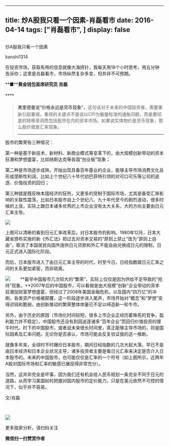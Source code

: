
---
title:  炒A股我只看一个因素-肖磊看市
date: 2016-04-14
tags: ["肖磊看市", ]
display: false
---


## 



炒A股我只看一个因素




kanshi1314




在投资市场，获取有用的信息就像大海捞针，我每天用18个小时思考，用五分钟告诉你；这里是肖磊看市，市场纵然复杂多变，但并非不可预期。


<a name="OLE_LINK1" style="line-height: 1.6;">**■****黄金钱包首席研究员 肖磊**</a>

<a name="OLE_LINK1" style="line-height: 1.6;">****</a>

> <a name="OLE_LINK8"></a><a name="OLE_LINK1" style="line-height: 1.6;">弗里德曼说“价格永远是货币现象”，</a>这句话对于未来的中国投资者，需要重新引起重视。重视的关键点不是说以CPI为衡量标准的通胀问题，而是要彻底的转移至洞悉包括股市在内的资本市场。如果说实体物价是货币现象，那么股价就是汇率现象。<hr/>

股市的繁荣有三种情况：

第一种是基于新技术、新材料、新商业模式等变革下的，由大规模创新带动的资本狂潮和梦想盛宴，比如纳斯达克等各国“创业板”现象；

第二种是市场逐步成熟，开始出现具备百年基业的企业，能够主导市场消费文化且形成垄断性利润，比如上个世纪八十年代初巴菲特引领的对可口可乐等公司的追逐、价值投资的回归；

第三种就是既反映本国经济的狂热，又更多的受制于国际市场，尤其是备受汇率影响的关联性震荡，比如日本股市自上个世纪八、九十年代至今的剧烈波动，很多时候的上涨，实际上跟日本诸多优秀的上市企业没有太大关系，大的方向主要由日元汇率主导。

<img data-s="300,640" data-type="png" src="http://mmbiz.qpic.cn/mmbiz/rIYcHn0KrPRmZCF0bDyib9OPuicaTvswicIMeb2C6sEdQzP0WRROvU3xCTB4hibWDJAYPXeDiblGbluLJE9TtYJOVBQ/0?wx_fmt=png" data-ratio="0.6330935251798561" data-w=""/>

上图可以清晰的看到日元汇率改革后，对日本股市的影响。1980年12月，日本大藏省颁布实施的新《外汇法》把过去对资本交易的“原则上禁止”改为“原则上自由”，取消了本国居民向国外提供日元贷款和外汇不能自由兑换成日元的限制，日元正式进入国际化阶段。

而后，日本股市进入了由日元汇率主导的时代，时至今日，日经指数跟日元汇率之间的关系更加紧密，而非疏离。

<img data-s="300,640" data-type="png" src="http://mmbiz.qpic.cn/mmbiz/rIYcHn0KrPRmZCF0bDyib9OPuicaTvswicI5yibDDicE2uUIGibvZhoicQsF6n5fgrWMbjqeVsqN6vhJc1epleeofga8g/0?wx_fmt=png" data-ratio="0.48201438848920863" data-w=""/> &nbsp; &nbsp; &nbsp; &nbsp;**最早中国股市几次较大的“繁荣”，实际上仅仅是因为供给不足导致的“抢持”现象。**2007年后的中国股市，可以看做是由大规模“创新”企业带动的资本狂潮加财富梦想盛宴，但经过了2008年美国金融危机，以及国内“四万亿”的冲刷，各类资产价格被颠覆，这一阶段逐步进入尾声，市场开始对“概念”和“梦想”变得迟钝和脆弱，由创新推动的繁荣整体体量已不足以缔造新一轮牛市。

另外，由于历史的原因（市场化时间较短，很多上市企业正经历着殊死的竞争，盈利能力并不稳定），中国股市还没有到因追逐诸多“百年企业”而回归价值投资的慢牛时代。时下的中国股市，或者说未来很长时间里，真正能够主导市场的，将是国际因素及汇率问题。无论你是否承认，市场可能会反复验证我的这一推断。

就像多年来，全球时不时爆炒日本股市，期间日经指数的几次大起大落，早已不是由日本经济和日本企业状况主导，诸多投资者主要是看日元汇率来决定是否介入日本股市的。未来的中国股市，也可能仅仅是汇率的一个符号（如上图所示，近两年A股对国际市场和汇率的敏感已展现得非常充分）。

当然，这并非完全是坏事，因为我们还有机会给人民币规划一条完全不同于日元的道路，从而学习美国如何把握对国内股市的定价能力，只是在美元依然不可控的情况下，似乎并不容易。

文/肖磊

&nbsp;

<img data-s="300,640" data-type="png" data-ratio="1" data-w="129" src="http://mmbiz.qpic.cn/mmbiz/rIYcHn0KrPQCWdDvRhe1gDlicCPR4tLfkJlqtykonG2IFYBXT6NXzfPbyeL9pCv3tYcv1U9rsoueWCic7ibBa2Tjw/640?wx_fmt=png" style="box-sizing: border-box !important; word-wrap: break-word !important; width: auto !important; visibility: visible !important;"/>

更多独家分析，请扫码关注




**微信扫一扫赞赏作者**













